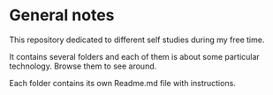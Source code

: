# General notes

This repository dedicated to different self studies during my free time.

It contains several folders and each of them is about some particular technology. Browse them to see around.

Each folder contains its own Readme.md file with instructions.